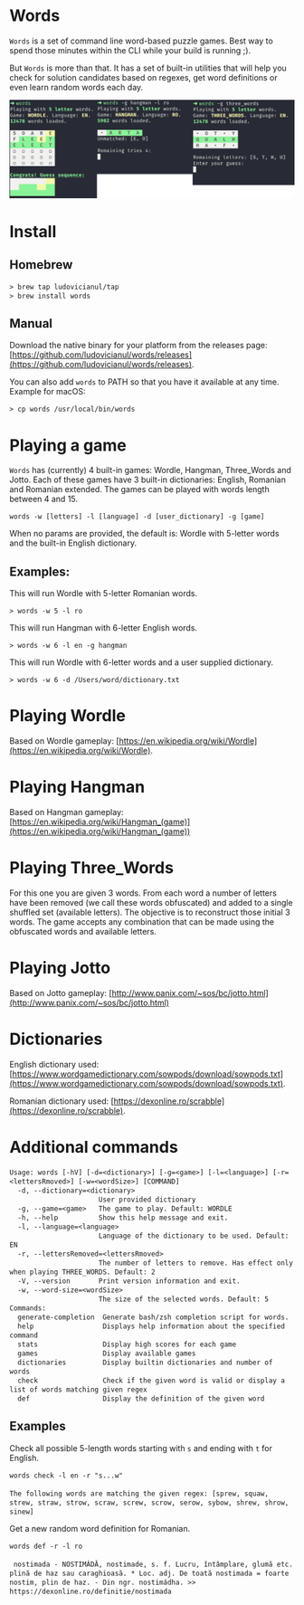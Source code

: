 # Words
`Words` is a set of command line word-based puzzle games. Best way to spend those minutes within the CLI while your build is running ;).  

But `Words` is more than that. It has a set of built-in utilities that will help you check for solution candidates based on regexes, 
get word definitions or even learn random words each day.

<p  align="center">
  <img src="images/all_games.png" />
</p>

# Install

## Homebrew

```
> brew tap ludovicianul/tap
> brew install words
```

## Manual

Download the native binary for your platform from the releases page: [https://github.com/ludovicianul/words/releases](https://github.com/ludovicianul/words/releases).

You can also add `words` to PATH so that you have it available at any time. Example for macOS:

```shell
> cp words /usr/local/bin/words
```

# Playing a game
`Words` has (currently) 4 built-in games: Wordle, Hangman, Three_Words and Jotto. Each of these games have 3 built-in dictionaries: English, Romanian and Romanian extended. 
The games can be played with words length between 4 and 15.

```shell
words -w [letters] -l [language] -d [user_dictionary] -g [game]
```

When no params are provided, the default is: Wordle with 5-letter words and the built-in English dictionary.

## Examples:

This will run Wordle with 5-letter Romanian words.

```shell
> words -w 5 -l ro
```

This will run Hangman with 6-letter English words.

```shell
> words -w 6 -l en -g hangman
```

This will run Wordle with 6-letter words and a user supplied dictionary.

```shell
> words -w 6 -d /Users/word/dictionary.txt
```

# Playing Wordle
Based on Wordle gameplay: [https://en.wikipedia.org/wiki/Wordle](https://en.wikipedia.org/wiki/Wordle).

# Playing Hangman
Based on Hangman gameplay: [https://en.wikipedia.org/wiki/Hangman_(game)](https://en.wikipedia.org/wiki/Hangman_(game))

# Playing Three_Words
For this one you are given 3 words. From each word a number of letters have been removed (we call these words obfuscated) and added to a single shuffled set (available letters).
The objective is to reconstruct those initial 3 words. The game accepts any combination that can be made using the obfuscated words and available letters.

# Playing Jotto
Based on Jotto gameplay: [http://www.panix.com/~sos/bc/jotto.html](http://www.panix.com/~sos/bc/jotto.html)

# Dictionaries
English dictionary used: [https://www.wordgamedictionary.com/sowpods/download/sowpods.txt](https://www.wordgamedictionary.com/sowpods/download/sowpods.txt).

Romanian dictionary used: [https://dexonline.ro/scrabble](https://dexonline.ro/scrabble).

# Additional commands

```shell
Usage: words [-hV] [-d=<dictionary>] [-g=<game>] [-l=<language>] [-r=<lettersRmoved>] [-w=<wordSize>] [COMMAND]
  -d, --dictionary=<dictionary>
                      User provided dictionary
  -g, --game=<game>   The game to play. Default: WORDLE
  -h, --help          Show this help message and exit.
  -l, --language=<language>
                      Language of the dictionary to be used. Default: EN
  -r, --lettersRemoved=<lettersRmoved>
                      The number of letters to remove. Has effect only when playing THREE_WORDS. Default: 2
  -V, --version       Print version information and exit.
  -w, --word-size=<wordSize>
                      The size of the selected words. Default: 5
Commands:
  generate-completion  Generate bash/zsh completion script for words.
  help                 Displays help information about the specified command
  stats                Display high scores for each game
  games                Display available games
  dictionaries         Display builtin dictionaries and number of words
  check                Check if the given word is valid or display a list of words matching given regex
  def                  Display the definition of the given word

```

## Examples

Check all possible 5-length words starting with `s` and ending with `t` for English.
    
```shell
words check -l en -r "s...w"

The following words are matching the given regex: [sprew, squaw, strew, straw, strow, scraw, screw, scrow, serow, sybow, shrew, shrow, sinew]
```

Get a new random word definition for Romanian.

```shell
words def -r -l ro

 nostimada - NOSTIMÁDĂ, nostimade, s. f. Lucru, întâmplare, glumă etc. plină de haz sau caraghioasă. * Loc. adj. De toată nostimada = foarte nostim, plin de haz. - Din ngr. nostimádha. >> https://dexonline.ro/definitie/nostimada

```

